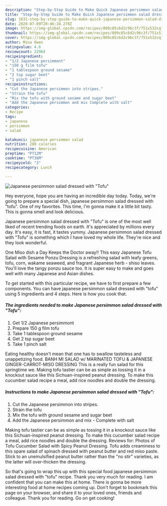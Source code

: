 ```yaml
---
description: "Step-by-Step Guide to Make Quick Japanese persimmon salad dressed with &amp;#34;Tofu&amp;#34;"
title: "Step-by-Step Guide to Make Quick Japanese persimmon salad dressed with &amp;#34;Tofu&amp;#34;"
slug: 1631-step-by-step-guide-to-make-quick-japanese-persimmon-salad-dressed-with-and-34-tofu-and-34
date: 2020-07-09T20:46:34.278Z
image: https://img-global.cpcdn.com/recipes/809c85c6d2c96c3f/751x532cq70/japanese-persimmon-salad-dressed-with-tofu-recipe-main-photo.jpg
thumbnail: https://img-global.cpcdn.com/recipes/809c85c6d2c96c3f/751x532cq70/japanese-persimmon-salad-dressed-with-tofu-recipe-main-photo.jpg
cover: https://img-global.cpcdn.com/recipes/809c85c6d2c96c3f/751x532cq70/japanese-persimmon-salad-dressed-with-tofu-recipe-main-photo.jpg
author: Mina Owen
ratingvalue: 4.6
reviewcount: 22964
recipeingredient:
- "1/2 Japanese persimmont"
- "150 g film tofu"
- "1 tablespoon ground sesame"
- "2 tsp sugar beet"
- "1 pinch salt"
recipeinstructions:
- "Cut the Japanese persimmon into stripes."
- "Strain the tofu"
- "Mix the tofu with ground sesame and sugar beet"
- "Add the Japanese persimmon and mix Complete with salt"
categories:
- Recipe
tags:
- japanese
- persimmon
- salad

katakunci: japanese persimmon salad 
nutrition: 280 calories
recipecuisine: American
preptime: "PT12M"
cooktime: "PT36M"
recipeyield: "3"
recipecategory: Lunch

---
```



![Japanese persimmon salad dressed with &#34;Tofu&#34;](https://img-global.cpcdn.com/recipes/809c85c6d2c96c3f/751x532cq70/japanese-persimmon-salad-dressed-with-tofu-recipe-main-photo.jpg)

Hey everyone, hope you are having an incredible day today. Today, we're going to prepare a special dish, japanese persimmon salad dressed with &#34;tofu&#34;. One of my favorites. This time, I'm gonna make it a little bit tasty. This is gonna smell and look delicious.

Japanese persimmon salad dressed with &#34;Tofu&#34; is one of the most well liked of recent trending foods on earth. It's appreciated by millions every day. It's easy, it is fast, it tastes yummy. Japanese persimmon salad dressed with &#34;Tofu&#34; is something which I have loved my whole life. They're nice and they look wonderful.

One Miso dish a Day Keeps the Doctor away!! This easy Japanese Tofu Salad with Sesame Ponzu Dressing is a refreshing salad with leafy greens, tofu, corn, wakame seaweed, and fragrant Japanese herb - shiso leaves. You&#39;ll love the tangy ponzu sauce too. It is super easy to make and goes well with many Japanese and Asian dishes.


To get started with this particular recipe, we have to first prepare a few components. You can have japanese persimmon salad dressed with &#34;tofu&#34; using 5 ingredients and 4 steps. Here is how you cook that.

<!--inarticleads1-->

##### The ingredients needed to make Japanese persimmon salad dressed with &#34;Tofu&#34;:

1. Get 1/2 Japanese persimmont
1. Prepare 150 g film tofu
1. Take 1 tablespoon ground sesame
1. Get 2 tsp sugar beet
1. Take 1 pinch salt


Eating healthy doesn&#39;t mean that one has to swallow tasteless and unappetizing food. BANH MI SALAD w/ MARINATED TOFU &amp; JAPANESE GINGER-CARROT-MISO DRESSING This is a really fun salad for this springtime we. Making tofu tastier can be as simple as tossing it in a knockout sauce like this Sichuan-inspired peanut dressing. To make this cucumber salad recipe a meal, add rice noodles and double the dressing. 

<!--inarticleads2-->

##### Instructions to make Japanese persimmon salad dressed with &#34;Tofu&#34;:

1. Cut the Japanese persimmon into stripes.
1. Strain the tofu
1. Mix the tofu with ground sesame and sugar beet
1. Add the Japanese persimmon and mix - Complete with salt


Making tofu tastier can be as simple as tossing it in a knockout sauce like this Sichuan-inspired peanut dressing. To make this cucumber salad recipe a meal, add rice noodles and double the dressing. Reviews for: Photos of Tofu Cucumber Salad with Spicy Peanut Dressing. Tofu adds creaminess to this spare salad of spinach dressed with peanut butter and red miso paste. Stick to an unemulsified peanut butter rather than the &#34;no stir&#34; varieties, as the latter will over-thicken the dressing. 

So that's going to wrap this up with this special food japanese persimmon salad dressed with &#34;tofu&#34; recipe. Thank you very much for reading. I am confident that you can make this at home. There is gonna be more interesting food at home recipes coming up. Don't forget to bookmark this page on your browser, and share it to your loved ones, friends and colleague. Thank you for reading. Go on get cooking!
